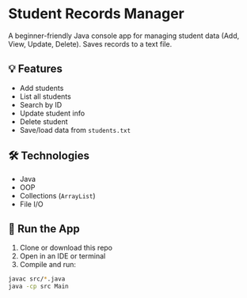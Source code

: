 # Student Records Manager

A beginner-friendly Java console app for managing student data (Add, View, Update, Delete). Saves records to a text file.

## 💡 Features

- Add students
- List all students
- Search by ID
- Update student info
- Delete student
- Save/load data from `students.txt`

## 🛠 Technologies

- Java
- OOP
- Collections (`ArrayList`)
- File I/O

## 🚀 Run the App

1. Clone or download this repo
2. Open in an IDE or terminal
3. Compile and run:

```bash
javac src/*.java
java -cp src Main
